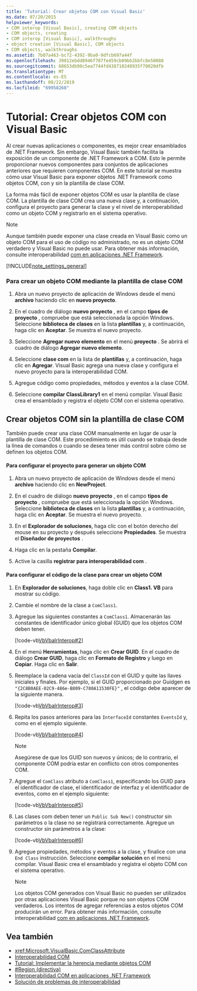 ```yaml
---
title: 'Tutorial: Crear objetos COM con Visual Basic'
ms.date: 07/20/2015
helpviewer_keywords:
- COM interop [Visual Basic], creating COM objects
- COM objects, creating
- COM interop [Visual Basic], walkthroughs
- object creation [Visual Basic], COM objects
- COM objects, walkthroughs
ms.assetid: 7b07a463-bc72-4392-9ba0-9dfcb697a44f
ms.openlocfilehash: 39012ebdd8946f707fe459cb09bb2bbfc8e50088
ms.sourcegitcommit: 68653db98c5ea7744fd438710248935f70020dfb
ms.translationtype: MT
ms.contentlocale: es-ES
ms.lasthandoff: 08/22/2019
ms.locfileid: "69958268"
---
```

# <a name="walkthrough-creating-com-objects-with-visual-basic"></a>Tutorial: Crear objetos COM con Visual Basic
Al crear nuevas aplicaciones o componentes, es mejor crear ensamblados de .NET Framework. Sin embargo, Visual Basic también facilita la exposición de un componente de .NET Framework a COM. Esto le permite proporcionar nuevos componentes para conjuntos de aplicaciones anteriores que requieren componentes COM. En este tutorial se muestra cómo usar Visual Basic para exponer objetos .NET Framework como objetos COM, con y sin la plantilla de clase COM.  
  
 La forma más fácil de exponer objetos COM es usar la plantilla de clase COM. La plantilla de clase COM crea una nueva clase y, a continuación, configura el proyecto para generar la clase y el nivel de interoperabilidad como un objeto COM y registrarlo en el sistema operativo.  
  
> [!NOTE]
> Aunque también puede exponer una clase creada en Visual Basic como un objeto COM para el uso de código no administrado, no es un objeto COM verdadero y Visual Basic no puede usar. Para obtener más información, consulte interoperabilidad [com en aplicaciones .NET Framework](../../../visual-basic/programming-guide/com-interop/com-interoperability-in-net-framework-applications.md).  
  
[!INCLUDE[note_settings_general](~/includes/note-settings-general-md.md)]  
  
### <a name="to-create-a-com-object-by-using-the-com-class-template"></a>Para crear un objeto COM mediante la plantilla de clase COM  
  
1. Abra un nuevo proyecto de aplicación de Windows desde el menú **archivo** haciendo clic en **nuevo proyecto**.  
  
2. En el cuadro de diálogo **nuevo proyecto** , en el campo **tipos de proyecto** , compruebe que está seleccionada la opción Windows. Seleccione **biblioteca de clases** en la lista **plantillas** y, a continuación, haga clic en **Aceptar**. Se muestra el nuevo proyecto.  
  
3. Seleccione **Agregar nuevo elemento** en el menú **proyecto** . Se abrirá el cuadro de diálogo **Agregar nuevo elemento**.  
  
4. Seleccione **clase com** en la lista de **plantillas** y, a continuación, haga clic en **Agregar**. Visual Basic agrega una nueva clase y configura el nuevo proyecto para la interoperabilidad COM.  
  
5. Agregue código como propiedades, métodos y eventos a la clase COM.  
  
6. Seleccione **compilar ClassLibrary1** en el menú compilar. Visual Basic crea el ensamblado y registra el objeto COM con el sistema operativo.  
  
## <a name="creating-com-objects-without-the-com-class-template"></a>Crear objetos COM sin la plantilla de clase COM  
 También puede crear una clase COM manualmente en lugar de usar la plantilla de clase COM. Este procedimiento es útil cuando se trabaja desde la línea de comandos o cuando se desea tener más control sobre cómo se definen los objetos COM.  
  
#### <a name="to-set-up-your-project-to-generate-a-com-object"></a>Para configurar el proyecto para generar un objeto COM  
  
1. Abra un nuevo proyecto de aplicación de Windows desde el menú **archivo** haciendo clic en **NewProject**.  
  
2. En el cuadro de diálogo **nuevo proyecto** , en el campo **tipos de proyecto** , compruebe que está seleccionada la opción Windows. Seleccione **biblioteca de clases** en la lista **plantillas** y, a continuación, haga clic en **Aceptar**. Se muestra el nuevo proyecto.  
  
3. En el **Explorador de soluciones**, haga clic con el botón derecho del mouse en su proyecto y después seleccione **Propiedades**. Se muestra el **Diseñador de proyectos** .  
  
4. Haga clic en la pestaña **Compilar**.  
  
5. Active la casilla **registrar para interoperabilidad com** .  
  
#### <a name="to-set-up-the-code-in-your-class-to-create-a-com-object"></a>Para configurar el código de la clase para crear un objeto COM  
  
1. En **Explorador de soluciones**, haga doble clic en **Class1. VB** para mostrar su código.  
  
2. Cambie el nombre de la clase a `ComClass1`.  
  
3. Agregue las siguientes constantes a `ComClass1`. Almacenarán las constantes de identificador único global (GUID) que los objetos COM deben tener.  
  
     [!code-vb[VbVbalrInterop#2](~/samples/snippets/visualbasic/VS_Snippets_VBCSharp/VbVbalrInterop/VB/Class1.vb#2)]  
  
4. En el menú **Herramientas**, haga clic en **Crear GUID**. En el cuadro de diálogo **Crear GUID**, haga clic en **Formato de Registro** y luego en **Copiar**. Haga clic en **Salir**.  
  
5. Reemplace la cadena vacía del `ClassId` con el GUID y quite las llaves iniciales y finales. Por ejemplo, si el GUID proporcionado por Guidgen es `"{2C8B0AEE-02C9-486e-B809-C780A11530FE}"` , el código debe aparecer de la siguiente manera.  
  
     [!code-vb[VbVbalrInterop#3](~/samples/snippets/visualbasic/VS_Snippets_VBCSharp/VbVbalrInterop/VB/Class1.vb#3)]  
  
6. Repita los pasos anteriores para las `InterfaceId` constantes `EventsId` y, como en el ejemplo siguiente.  
  
     [!code-vb[VbVbalrInterop#4](~/samples/snippets/visualbasic/VS_Snippets_VBCSharp/VbVbalrInterop/VB/Class1.vb#4)]  
  
    > [!NOTE]
    > Asegúrese de que los GUID son nuevos y únicos; de lo contrario, el componente COM podría estar en conflicto con otros componentes COM.  
  
7. Agregue el `ComClass` atributo a `ComClass1`, especificando los GUID para el identificador de clase, el identificador de interfaz y el identificador de eventos, como en el ejemplo siguiente:  
  
     [!code-vb[VbVbalrInterop#5](~/samples/snippets/visualbasic/VS_Snippets_VBCSharp/VbVbalrInterop/VB/Class1.vb#5)]  
  
8. Las clases com deben tener un `Public Sub New()` constructor sin parámetros o la clase no se registrará correctamente. Agregue un constructor sin parámetros a la clase:  
  
     [!code-vb[VbVbalrInterop#6](~/samples/snippets/visualbasic/VS_Snippets_VBCSharp/VbVbalrInterop/VB/Class1.vb#6)]  
  
9. Agregue propiedades, métodos y eventos a la clase, y finalice con una `End Class` instrucción. Seleccione **compilar solución** en el menú compilar. Visual Basic crea el ensamblado y registra el objeto COM con el sistema operativo.  
  
    > [!NOTE]
    > Los objetos COM generados con Visual Basic no pueden ser utilizados por otras aplicaciones Visual Basic porque no son objetos COM verdaderos. Los intentos de agregar referencias a estos objetos COM producirán un error. Para obtener más información, consulte interoperabilidad [com en aplicaciones .NET Framework](../../../visual-basic/programming-guide/com-interop/com-interoperability-in-net-framework-applications.md).  
  
## <a name="see-also"></a>Vea también

- <xref:Microsoft.VisualBasic.ComClassAttribute>
- [Interoperabilidad COM](../../../visual-basic/programming-guide/com-interop/index.md)
- [Tutorial: Implementar la herencia mediante objetos COM](../../../visual-basic/programming-guide/com-interop/walkthrough-implementing-inheritance-with-com-objects.md)
- [#Region (directiva)](../../../visual-basic/language-reference/directives/region-directive.md)
- [Interoperabilidad COM en aplicaciones .NET Framework](../../../visual-basic/programming-guide/com-interop/com-interoperability-in-net-framework-applications.md)
- [Solución de problemas de interoperabilidad](../../../visual-basic/programming-guide/com-interop/troubleshooting-interoperability.md)

